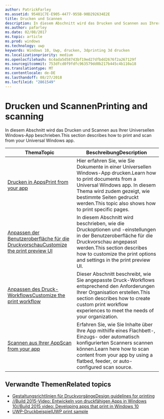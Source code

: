 ```yaml
---
author: PatrickFarley
ms.assetid: 95481C7E-E905-4477-955B-90D292634E2E
title: Drucken und Scannen
description: In diesem Abschnitt wird das Drucken und Scannen aus Ihrer Universellen Windows-App beschrieben.
ms.author: pafarley
ms.date: 02/08/2017
ms.topic: article
ms.prod: windows
ms.technology: uwp
keywords: Windows 10, Uwp, drucken, 3dprinting 3d drucken
ms.localizationpriority: medium
ms.openlocfilehash: 6c4ada5d58743bf19ed27dfbdd2676f2a267129f
ms.sourcegitcommit: 753dfcd0f9fdfc963579dd0b217b445c4b110a18
ms.translationtype: MT
ms.contentlocale: de-DE
ms.lasthandoff: 08/27/2018
ms.locfileid: "2861549"
---
```

# <a name="printing-and-scanning"></a><span data-ttu-id="eb33c-104">Drucken und Scannen</span><span class="sxs-lookup"><span data-stu-id="eb33c-104">Printing and scanning</span></span>


<span data-ttu-id="eb33c-105">In diesem Abschnitt wird das Drucken und Scannen aus Ihrer Universellen Windows-App beschrieben.</span><span class="sxs-lookup"><span data-stu-id="eb33c-105">This section describes how to print and scan from your Universal Windows app.</span></span>

| <span data-ttu-id="eb33c-106">Thema</span><span class="sxs-lookup"><span data-stu-id="eb33c-106">Topic</span></span> | <span data-ttu-id="eb33c-107">Beschreibung</span><span class="sxs-lookup"><span data-stu-id="eb33c-107">Description</span></span> | 
|-------|-------------|
| [<span data-ttu-id="eb33c-108">Drucken in Apps</span><span class="sxs-lookup"><span data-stu-id="eb33c-108">Print from your app</span></span>](print-from-your-app.md) | <span data-ttu-id="eb33c-109">Hier erfahren Sie, wie Sie Dokumente in einer Universellen Windows-App drucken.</span><span class="sxs-lookup"><span data-stu-id="eb33c-109">Learn how to print documents from a Universal Windows app.</span></span> <span data-ttu-id="eb33c-110">In diesem Thema wird zudem gezeigt, wie bestimmte Seiten gedruckt werden.</span><span class="sxs-lookup"><span data-stu-id="eb33c-110">This topic also shows how to print specific pages.</span></span> |
| [<span data-ttu-id="eb33c-111">Anpassen der Benutzeroberfläche für die Druckvorschau</span><span class="sxs-lookup"><span data-stu-id="eb33c-111">Customize the print preview UI</span></span>](customize-the-print-preview-ui.md) | <span data-ttu-id="eb33c-112">In diesem Abschnitt wird beschrieben, wie die Druckoptionen und -einstellungen in der Benutzeroberfläche für die Druckvorschau angepasst werden.</span><span class="sxs-lookup"><span data-stu-id="eb33c-112">This section describes how to customize the print options and settings in the print preview UI.</span></span> |
| [<span data-ttu-id="eb33c-113">Anpassen des Druck-Workflows</span><span class="sxs-lookup"><span data-stu-id="eb33c-113">Customize the print workflow</span></span>](print-workflow-customize.md) | <span data-ttu-id="eb33c-114">Dieser Abschnitt beschreibt, wie Sie angepasste Druck-Workflows entsprechend den Anforderungen Ihrer Organisation erstellen.</span><span class="sxs-lookup"><span data-stu-id="eb33c-114">This section describes how to create custom print workflow experiences to meet the needs of your organization.</span></span>  |
| [<span data-ttu-id="eb33c-115">Scannen aus Ihrer App</span><span class="sxs-lookup"><span data-stu-id="eb33c-115">Scan from your app</span></span>](scan-from-your-app.md) | <span data-ttu-id="eb33c-116">Erfahren Sie, wie Sie Inhalte über Ihre App mithilfe eines Flachbett-, Einzugs- oder automatisch konfigurierten Scanners scannen können.</span><span class="sxs-lookup"><span data-stu-id="eb33c-116">Learn here how to scan content from your app by using a flatbed, feeder, or auto-configured scan source.</span></span>|

## <a name="related-topics"></a><span data-ttu-id="eb33c-117">Verwandte Themen</span><span class="sxs-lookup"><span data-stu-id="eb33c-117">Related topics</span></span>

* [<span data-ttu-id="eb33c-118">Gestaltungsrichtlinien für Druckvorgänge</span><span class="sxs-lookup"><span data-stu-id="eb33c-118">Design guidelines for printing</span></span>](https://msdn.microsoft.com/library/windows/apps/Hh868178)
* [<span data-ttu-id="eb33c-119">//Build 2015-Video: Entwickeln von druckfähigen Apps in Windows 10</span><span class="sxs-lookup"><span data-stu-id="eb33c-119">//Build 2015 video: Developing apps that print in Windows 10</span></span>](https://channel9.msdn.com/Events/Build/2015/2-94)
* [<span data-ttu-id="eb33c-120">UWP-Druckbeispiel</span><span class="sxs-lookup"><span data-stu-id="eb33c-120">UWP print sample</span></span>](http://go.microsoft.com/fwlink/p/?LinkId=619984)
 

